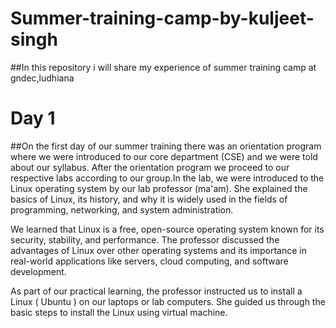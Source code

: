 # Summer-training-camp-by-kuljeet-singh
##In this repository i will share my experience of summer training camp at gndec,ludhiana
# Day 1
##On the first day of our summer training there was an orientation program where we were introduced to our core department (CSE) and we were told about our syllabus.
After the orientation program we proceed to our respective labs according to our group.In the lab, we were introduced to the Linux operating system by our lab professor (ma'am). She explained the basics of Linux, its history, and why it is widely used in the fields of programming, networking, and system administration.

We learned that Linux is a free, open-source operating system known for its security, stability, and performance. The professor discussed the advantages of Linux over other operating systems and its importance in real-world applications like servers, cloud computing, and software development.

As part of our practical learning, the professor instructed us to install a Linux ( Ubuntu ) on our laptops or lab computers. She guided us through the basic steps to install the Linux using virtual machine.
